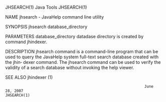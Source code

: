 JHSEARCH(1)                                                         Java Tools                                                         JHSEARCH(1)

NAME
       jhsearch - JavaHelp command line utility

SYNOPSIS
       jhsearch database_directory

PARAMETERS
       database_directory
          datadase directory is created by command jhindexer.

DESCRIPTION
       jhsearch  command  is a command-line program that can be used to query the JavaHelp system full-text search database created with the jhin‐
       dexer command. The jhsearch command can be used to verify the validity of a search database without invoking the help viewer.

SEE ALSO
       jhindexer (1)

                                                                  June  28, 2007                                                       JHSEARCH(1)
